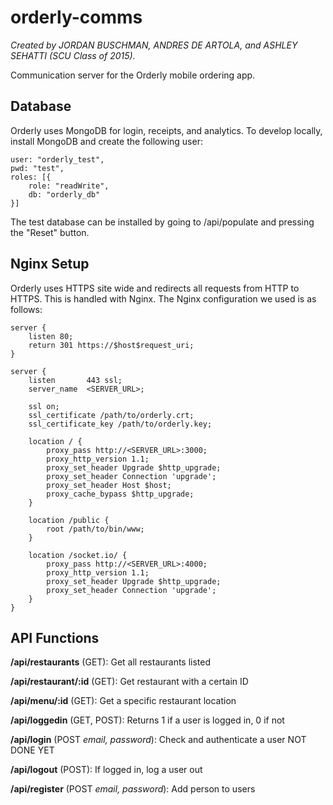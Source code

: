 orderly-comms
=============
*Created by JORDAN BUSCHMAN, ANDRES DE ARTOLA, and ASHLEY SEHATTI (SCU Class of 2015).*

Communication server for the Orderly mobile ordering app.

## Database
Orderly uses MongoDB for login, receipts, and analytics. To develop locally, install MongoDB and create the following user:
```
user: "orderly_test",
pwd: "test",
roles: [{
    role: "readWrite",
    db: "orderly_db"
}]
```
The test database can be installed by going to <URL>/api/populate and pressing the "Reset" button.

## Nginx Setup
Orderly uses HTTPS site wide and redirects all requests from HTTP to HTTPS. This is handled with Nginx. The Nginx configuration we used is as follows:
```
server {
    listen 80;
    return 301 https://$host$request_uri;
}

server {
    listen       443 ssl;
    server_name  <SERVER_URL>;

    ssl on;
    ssl_certificate /path/to/orderly.crt;
    ssl_certificate_key /path/to/orderly.key;

    location / {
        proxy_pass http://<SERVER_URL>:3000;
        proxy_http_version 1.1;
        proxy_set_header Upgrade $http_upgrade;
        proxy_set_header Connection 'upgrade';
        proxy_set_header Host $host;
        proxy_cache_bypass $http_upgrade;
    }

    location /public {
        root /path/to/bin/www;
    }

    location /socket.io/ {
        proxy_pass http://<SERVER_URL>:4000;
        proxy_http_version 1.1;
        proxy_set_header Upgrade $http_upgrade;
        proxy_set_header Connection 'upgrade';
    }
}
```

## API Functions
**/api/restaurants** (GET): Get all restaurants listed

**/api/restaurant/:id** (GET): Get restaurant with a certain ID

**/api/menu/:id** (GET): Get a specific restaurant location 

**/api/loggedin** (GET, POST): Returns 1 if a user is logged in, 0 if not

**/api/login** (POST *email, password*): Check and authenticate a user NOT DONE YET

**/api/logout** (POST): If logged in, log a user out

**/api/register** (POST *email, password*): Add person to users
